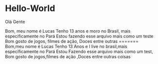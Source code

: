 
# Hello-World
Olá Gente

Bom, meu nome é Lucas Tenho 13 anos e moro no Brasil, mais especificamente no Pará Estou fazendo esse arquivo mais como um teste Bom gosto de jogos, filmes de ação, Doces entre outras =======
Bom,meu nome é Lucas Tenho 13 Anos e I live no brasil,mais especificamente no Pará
Estou Fazendo esse arquivo mais como um test,
Bom gosto de jogos,filmes de ação ,Doces entre outras coisas
